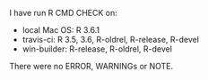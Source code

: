 I have run R CMD CHECK on: 
* local Mac OS: R 3.6.1
* travis-ci: R 3.5, 3.6, R-oldrel, R-release, R-devel
* win-builder: R-release, R-oldrel, R-devel

There were no ERROR, WARNINGs or NOTE.